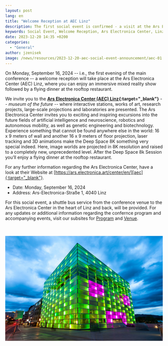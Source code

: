 ```yaml
---
layout: post
lang: en
title: "Welcome Reception at AEC Linz"
description: The first social event is confirmed - a visit at the Ars Electronica Center (AEC) Linz including a flying dinner.
keywords: Social Event, Welcome Reception, Ars Electronica Center, Linz
date: 2023-12-20 14:35 +0200
categories:
  - "General"
author: jzenisek
image: /news/resources/2023-12-20-aec-social-event-announcement/aec-01.jpg
---
```


On Monday, September 16, 2024 -- i.e., the first evening of the main conference -- a welcome reception will take place at the Ars Electronica Center (AEC) Linz, where you can enjoy an immersive mixed reality show followed by a flying dinner at the rooftop restaurant.

<!--more-->
We invite you to the **[Ars Electronica Center (AEC) Linz][aec]{:target="_blank"}** *-- museum of the future --* where interactive stations, works of art, research projects, large-scale projections and laboratories are presented. The Ars Electronica Center invites you to exciting and inspiring excursions into the future fields of artificial intelligence and neuroscience, robotics and autonomous mobility, as well as genetic engineering and biotechnology. Experience something that cannot be found anywhere else in the world: 16 x 9 meters of wall and another 16 x 9 meters of floor projection, laser tracking and 3D animations make the Deep Space 8K something very special indeed. Here, image worlds are projected in 8K resolution and raised to a completely new, unprecedented level. After the Deep Space 8k Session you’ll enjoy a flying dinner at the rooftop restaurant.


For any further information regarding the Ars Electronica Center, have a look at their Website at [https://ars.electronica.art/center/en/][aec]{:target="_blank"}.


- Date: Monday, September 16, 2024
- Address: Ars-Electronica-Straße 1, 4040 Linz


For this social event, a shuttle bus service from the conference venue to the Ars Electronica Center in the heart of Linz and back, will be provided. For any updates or additional information regarding the confernce program and accompanying events, visit our subsites for <a href="{{ site.baseurl }}/program">Program</a> and <a href="{{ site.baseurl }}/venue">Venue</a>.


<br/><br/>
![aec01](/news/resources/2023-12-20-aec-social-event-announcement/aec-01.jpg)

[aec]: https://ars.electronica.art/center/en/